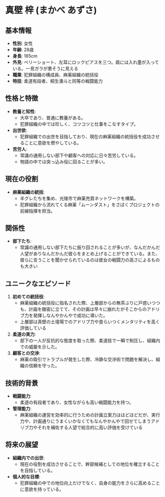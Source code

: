# 真壁 梓 (まかべ あずさ)

## 基本情報
- **性別**: 女性
- **年齢**: 28歳
- **身長**: 165cm
- **外見**: ベリーショート、左耳にロックピアスを三つ。肩には入れ墨が入っている。一見ガラが悪そうに見える
- **職業**: 犯罪組織の構成員、麻薬組織の統括役
- **特技**: 柔道有段者、桐生湊斗と同等の戦闘能力

## 性格と特徴
- **教養と知性**:
  - 大卒であり、普通に教養がある。
  - 犯罪組織の中では珍しく、コツコツと仕事をこなすタイプ。
- **出世欲**:
  - 犯罪組織での出世を目指しており、現在の麻薬組織の統括役を成功させることに意欲を燃やしている。
- **苦労人**:
  - 常識の通用しない部下や顧客への対応に日々苦労している。
  - 物語の中では突っ込み役に回ることが多い。

## 現在の役割
- **麻薬組織の統括**:
  - 半グレたちを集め、光陵市で麻薬売買ネットワークを構築。
  - 犯罪組織から流れてくる麻薬「ムーンダスト」をさばくプロジェクトの前線指揮を担当。

## 関係性
- **部下たち**:
  - 常識の通用しない部下たちに振り回されることが多いが、なんだかんだ人望がありなんだかんだ彼らをまとめ上げることができている。また、彼らに言うことを聞かせられているのは彼女の戦闘力の高さによるものも大きい

## ユニークなエピソード
1. **初めての統括役**:
   - 麻薬組織の統括役に指名された際、上層部からの無茶ぶりに戸惑いつつも、計画を緻密に立てて、その計画は早々に崩れたがそこからのアドリブ力を発揮しなんやかんやで成功に導いた。
   - 上層部は真壁の土壇場でのアドリブ力や食らいつくメンタリティを高く評価している
2. **柔道の実力**:
   - 部下の一人が反抗的な態度を取った際、柔道技で一瞬で制圧し、組織内での威厳を示した。
3. **顧客との交渉**:
   - 麻薬の取引でトラブルが発生した際、冷静な交渉術で問題を解決し、組織の信頼を守った。

## 技術的背景
- **戦闘能力**:
  - 柔道の有段者であり、女性ながらも高い戦闘能力を持つ。
- **管理能力**:
  - 麻薬組織の運営を効率的に行うための計画立案力はほどほどだが、実行力や、計画通りにうまくいかなくてもなんやかんやで回せてしまうアドリブ力やそれを補佐する人望で総合的に高い評価を受けている

## 将来の展望
- **組織内での出世**:
  - 現在の役割を成功させることで、幹部候補としての地位を確立することを目指している。
- **個人的な目標**:
  - 犯罪組織の中での地位向上だけでなく、自身の能力をさらに高めることに意欲を持っている。